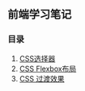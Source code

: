 ## 前端学习笔记
### 目录
1. [CSS选择器](CSS选择器.md)
2. [CSS Flexbox布局](CSSFlexbox布局.md)
3. [CSS 过渡效果](CSS过渡效果.md)
